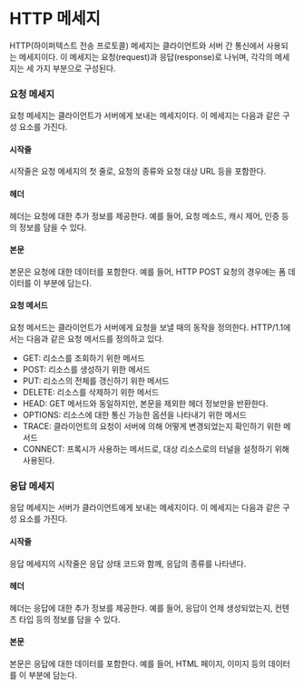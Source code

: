 # HTTP 메세지

HTTP(하이퍼텍스트 전송 프로토콜) 메세지는 클라이언트와 서버 간 통신에서 사용되는 메세지이다. 이 메세지는 요청(request)과 응답(response)로 나뉘며, 각각의 메세지는 세 가지 부분으로 구성된다.

### 요청 메세지

요청 메세지는 클라이언트가 서버에게 보내는 메세지이다. 이 메세지는 다음과 같은 구성 요소를 가진다.

#### 시작줄

시작줄은 요청 메세지의 첫 줄로, 요청의 종류와 요청 대상 URL 등을 포함한다.

#### 헤더

헤더는 요청에 대한 추가 정보를 제공한다. 예를 들어, 요청 메소드, 캐시 제어, 인증 등의 정보를 담을 수 있다.

#### 본문

본문은 요청에 대한 데이터를 포함한다. 예를 들어, HTTP POST 요청의 경우에는 폼 데이터를 이 부분에 담는다.

#### 요청 메서드

요청 메서드는 클라이언트가 서버에게 요청을 보낼 때의 동작을 정의한다. HTTP/1.1에서는 다음과 같은 요청 메서드를 정의하고 있다.

* GET: 리소스를 조회하기 위한 메서드
* POST: 리소스를 생성하기 위한 메서드
* PUT: 리소스의 전체를 갱신하기 위한 메서드
* DELETE: 리소스를 삭제하기 위한 메서드
* HEAD: GET 메서드와 동일하지만, 본문을 제외한 헤더 정보만을 반환한다.
* OPTIONS: 리소스에 대한 통신 가능한 옵션을 나타내기 위한 메서드
* TRACE: 클라이언트의 요청이 서버에 의해 어떻게 변경되었는지 확인하기 위한 메서드
* CONNECT: 프록시가 사용하는 메서드로, 대상 리소스로의 터널을 설정하기 위해 사용된다.

### 응답 메세지

응답 메세지는 서버가 클라이언트에게 보내는 메세지이다. 이 메세지는 다음과 같은 구성 요소를 가진다.

#### 시작줄

응답 메세지의 시작줄은 응답 상태 코드와 함께, 응답의 종류를 나타낸다.

#### 헤더

헤더는 응답에 대한 추가 정보를 제공한다. 예를 들어, 응답이 언제 생성되었는지, 컨텐츠 타입 등의 정보를 담을 수 있다.

#### 본문

본문은 응답에 대한 데이터를 포함한다. 예를 들어, HTML 페이지, 이미지 등의 데이터를 이 부분에 담는다.
